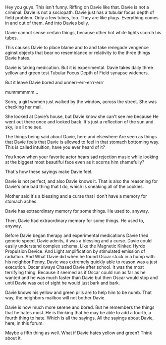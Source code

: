 Hey you guys. This isn't funny.
Riffing on Davie like that.
Davie is not a criminal. Davie is not a sociopath.
Davie just has a tubular focus depth of field problem.
Only a few tubes, too. They are like plugs.
Everything comes in and out of them.
And into Davies belly.

Davie cannot sense certain things,
because other hot white lights
scorch his tubes.

This causes Davie to place blame
and to and take renegade
vengence aginst objects that bear no
resemblance or relativity to
the three things Davie hates.

Davie is taking medication.
But it is experimental.
Davie takes daily three yellow and green test 
Tubular Focus Depth of Field
synapse wideners.

But it leave Davie bored and unnerr-err-errr-errr

mummmmmm...

Sorry, a girl women just walked by the window, across the street.
She was checking her mail.

She looked at Davie’s house, but Davie know she can't see me
because He went out there once and looked back.
It's just a reflection of the sun and sky, is all one see.

The things being said about Davie, here and elsewhere
Are seen as things that Davie feels
that Davie is allowed to feel in that stomach bottoming way.
This is called intuition, have you ever heard of it?

You know when your favorite actor hears sad rejection music
while looking at the biggest most beautiful face
even as it scorns him shamefully?

That's how these sayings make Davie feel.

Davie is not perfect, and also Davie knows it.
That is also the reasoning for Davie's one bad thing
that I do, which is sneaking all of the cookies.

Mother said it's a blessing and a curse that I don't have a memory for stomach aches.

Davie has extraordinary memory for some things.
He used to,
anyway.

Then, Davie had extraordinary memory for some things.
He used to,
anyway.

Before Davie began therapy and experimental medications
Davie tried generic speed.
Davie admits, it was a blessing and a curse.
Davie could easily understand complex schema.
Like the Magnetic Kinked Hyrdo Propulsion Device.
And Light amplification by stimulated emission of radiation.
And What Davie did when he found Oscar stuck in a hump with
his neighbor Penny, Davie was extremely quickly able
to reason was a just execution.
Oscar always Chased Davie after school.
It was the most terrifying thing.
Because it seemed as if Oscar could run as far as he wanted and he was much faster than Davie but then Oscar would stop and until Davie was out of sight he would just bark and bark.

Davie knows his yellow and green pills
are to help him to be numb. That way,
the neighbors mailbox will not bother Davie.

Davie is now much more serene and bored.
But he remembers the things that he hates most.
He is thinking that he may be able to add a fourth,
a fourth thing to hate. Which is all the sayings.
All the sayings about Davie, here, in this forum.

Maybe a fifth thing as well.
What if Davie hates yellow and green?
Think about it.
